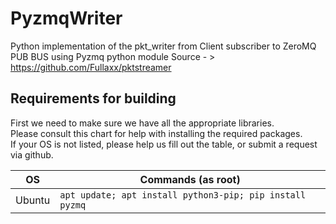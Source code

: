 # PyzmqWriter
Python implementation of the pkt_writer from 
Client subscriber to ZeroMQ PUB BUS using Pyzmq python module 
Source - > https://github.com/Fullaxx/pktstreamer

## Requirements for building
First we need to make sure we have all the appropriate libraries. \
Please consult this chart for help with installing the required packages. \
If your OS is not listed, please help us fill out the table, or submit a request via github.

| OS     | Commands (as root)                                                   |
| ------ | -------------------------------------------------------------------- |
| Ubuntu | `apt update; apt install python3-pip; pip install pyzmq`                                      |
